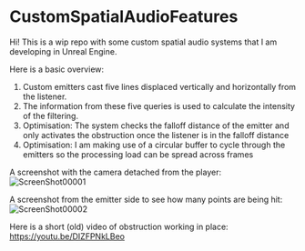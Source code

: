 # CustomSpatialAudioFeatures
Hi! This is a wip repo with some custom spatial audio systems that I am developing in Unreal Engine. 

Here is a basic overview: 
1. Custom emitters cast five lines displaced vertically and horizontally from the listener.
2. The information from these five queries is used to calculate the intensity of the filtering.
3. Optimisation: The system checks the falloff distance of the emitter and only activates the obstruction once the listener is in the falloff distance
4. Optimisation: I am making use of a circular buffer to cycle through the emitters so the processing load can be spread across frames

A screenshot with the camera detached from the player: 
![ScreenShot00001](https://github.com/singhHarleen/CustomSpatialAudioFeatures/assets/92021586/5b50d117-5af2-4289-8729-0d7a1c917498)

A screenshot from the emitter side to see how many points are being hit: 
![ScreenShot00002](https://github.com/singhHarleen/CustomSpatialAudioFeatures/assets/92021586/660a5e85-a5e1-46a3-988c-e4febe1bba68)

Here is a short (old) video of obstruction working in place: https://youtu.be/DIZFPNkLBeo 

